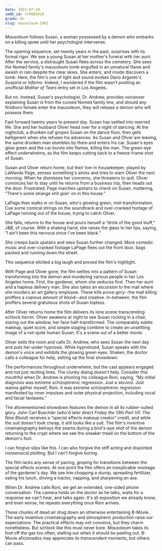 ```yaml
---
date: 2023-07-18
imdb_id: tt0085918
grade: D+
slug: mausoleum-1983
---
```


_Mausoleum_ follows Susan, a woman possessed by a demon who embarks on a killing spree until her psychologist intervenes.

<!-- end -->

The opening sequence, set twenty years in the past, surprises with its formal rigor. We see a young Susan at her mother's funeral with her aunt. After the service, a distraught Susan flees across the cemetery. She sees the Nomed family's mausoleum tomb engulfed in an unnatural flame and awash in rain despite the clear skies. She enters, and inside discovers a tomb. Here, the film's use of light and sound evokes Dario Argento's <span data-imdb-id="tt0076786">_Suspiria_</span> or <span data-imdb-id="tt0080923">_Inferno_</span>. Indeed, I wondered if the film wasn't positing an unofficial _Mother of Tears_ entry set in Los Angeles.

But no. Instead, Susan's psychologist, Dr. Andrew, provides voiceover explaining Susan is from the cursed Nomed family line, and should any firstborn female enter the mausoleum, they will release a demon who will possess them.

Fast forward twenty years to present day. Susan has settled into married life. She and her husband Oliver head over for a night of dancing. At the nightclub, a drunken oaf gropes Susan on the dance floor, then gets belligerent when she refuses his advances. As Susan and Oliver are leaving, the same drunken man stumbles by them and enters his car. Susan's eyes glow green and the car bursts into flames, killing the man. The green-eye effect underwhelms, as the film keeps cutting back to a freeze-frame shot of Susan.

Susan and Oliver return home, but their live-in housekeeper, played by LaWanda Page, senses something's amiss and tries to warn Oliver the next morning. When he dismisses her concerns, she threatens to quit. Oliver convinces her to stay until he returns from a business trip, then heads out the door. Frustrated, Page marches upstairs to check on Susan, muttering, “There's some strange shit goin' on in this house.”

LaPage then walks in on Susan, who's glowing green, mid-transformation. Cue some comical strings on the soundtrack and over-cranked footage of LaPage running out of the house, trying to catch Oliver.

She fails, returns to the house and pours herself a “drink of the good stuff,” J&B, of course. With a shaking hand, she raises the glass to her lips, saying, “I ain't been this nervous since I've been black.”

She creeps back upstairs and sees Susan further changed. More comedic music and over-cranked footage LaPage flees out the front door, bags packed and running down the street.

This sequence elicited a big laugh and proved the film's highlight.

With Page and Oliver gone, the film settles into a pattern of Susan transforming into the demon and murdering various people in her Los Angeles home. First, the gardener, whom she seduces first. Then her aunt and a hapless delivery man. She also takes an excursion to the mall where she murders an art gallery employee. These kills prove gory--the mall killing proffers a copious amount of blood--and creative. In-between, the film proffers several gratuitous shots of Susan topless.

After Oliver returns home the film delivers its lone scene transcending schlock horror. Oliver awakens at night to see Susan rocking in a chair, staring out the window, her face half-transformed. The comparably subtle makeup, quiet score, and simple staging combine to create an unsettling image of a not-quite human Susan. It's a scene out of a better movie.

Oliver exits the room and calls Dr. Andrew, who sees Susan the next day and puts her under hypnosis. While hypnotized, Susan speaks with the demon's voice and exhibits the glowing green eyes. Shaken, the doctor calls a colleague for help, setting up the final showdown.

The performances throughout underwhelm, but the cast appears engaged and not just reciting lines. The clunky dialog doesn't help. Consider this mouthful when Dr. Andrew is phoning his colleague Roni, saying, “My initial diagnosis was extreme schizophrenic regression. Just a second. Just wanna gather myself, Roni. It was extreme schizophrenic regression manifested by inner impulses and outer physical projection, including vocal and facial fantasies.”

The aforementioned showdown features the demon in all its rubber-suited glory. John Carl Buechler (who'd later direct <span data-imdb-id="tt0095179">_Friday the 13th Part VII: The New Blood_</span>) receives a “special effects makeup creator” credit, and while the suit doesn't look cheap, it still looks like a suit. The film's inventive cinematography betrays the seams during a bird's-eye shot of the demon returning to the crypt where we see the sneaker tread on the bottom of the demon's foot.

I can forgive slips like this. I can also forgive the stiff acting and disjointed nonsensical plotting. But I can't forgive boring.

The film lacks any sense of pacing, groping for transitions between the special effects scenes. At one point the film offers an inexplicable montage of the gardener's day. We see him chopping a stump, spreading fertilizer, eating his lunch, driving a tractor, napping, and sharpening an axe.

When Dr. Andrew calls Roni, we get an extended, one-sided phone conversation. The camera holds on the doctor as he talks, waits for a response we can't hear, and talks again. It's all exposition we already know, and even worse, he repeats everything once Roni arrives.

These chunks of dead air drag down an otherwise entertaining B-Movie. The early inventive cinematography and atmospheric production raise our expectations. The practical effects may not convince, but they charm nonetheless. But schlock like this must never bore. _Mausoleum_ takes its foot off the gas too often, stalling out when it should be peeling out. B-Movie aficionados may appreciate its transcendent moments, but others can pass.
